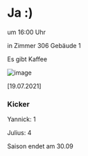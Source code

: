 
# Ja :)

um 16:00 Uhr

in Zimmer 306 Gebäude 1

Es gibt Kaffee

![image](https://user-images.githubusercontent.com/73311547/125851712-3934142d-7930-4613-8163-7ba796f7bffd.png)

[19.07.2021]


### Kicker

Yannick: 1

Julius:  4

Saison endet am 30.09
